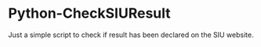 # Python-CheckSIUResult
Just a simple script to check if result has been declared on the SIU website.
